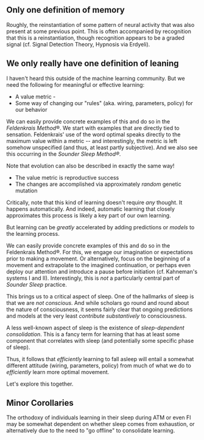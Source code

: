 Only one definition of memory
-----------------------------

Roughly, the reinstantiation of some pattern of neural activity that was also
present at some previous point. This is often accompanied by recognition that
this is a reinstantiation, though recognition appears to be a graded signal
(cf. Signal Detection Theory, Hypnosis via Erdyeli).

We only really have one definition of leaning
---------------------------------------------

I haven't heard this outside of the machine learning community. But we need the
following for meaningful or effective learning:

- A value metric - 
- Some way of changing our "rules" (aka. wiring, parameters, policy) for
  our behavior

We can easily provide concrete examples of this and do so in the *Feldenkrais
Method*®. We start with examples that are directly tied to sensation.
Feldenkrais' use of the word optimal speaks directly to the maximum value
within a metric -- and interestingly, the metric is left somehow unspecified
(and thus, at least partly subjective).  And we also see this occurring in the
*Sounder Sleep Method®*.

Note that evolution can also be described in exactly the same way!

- The value metric is reproductive success
- The changes are accomplished via approximately *random* genetic mutation

Critically, note that this kind of learning doesn't require *any* thought. It
happens automatically. And indeed, automatic learning that closely approximates
this process is likely a key part of our own learning.

But learning can be *greatly* accelerated by adding predictions or *models* to
the learning process.

We can easily provide concrete examples of this and do so in the Feldenkrais
Method®. For this, we engage our imagination or expectations prior to making a
movement. Or alternatively, focus on the beginning of a movement and
extrapolate to the imagined continuation, or perhaps even deploy our attention
and introduce a pause before initiation (cf. Kahneman's systems I and II).
Interestingly, this is *not* a particularly central part of *Sounder Sleep*
practice.

This brings us to a critical aspect of sleep. One of the hallmarks of sleep is
that we are *not conscious*. And while scholars go round and round about the
nature of consciousness, it seems fairly clear that ongoing predictions and
models at the very least *contribute substantively* to consciousness.

A less well-known aspect of sleep is the existence of *sleep-dependent
consolidation*. This is a fancy term for learning that has at least some
component that correlates with sleep (and potentially some specific phase of
sleep).

Thus, it follows that *efficiently* learning to fall asleep will entail a
somewhat different attitude (wiring, parameters, policy) from much of what we
do to *efficiently* learn more optimal movement.

Let's explore this together.

Minor Corollaries
-----------------

The orthodoxy of individuals learning in their sleep during ATM or even FI may
be somewhat dependent on whether sleep comes from exhaustion, or alternatively
due to the need to "go offline" to consolidate learning.
